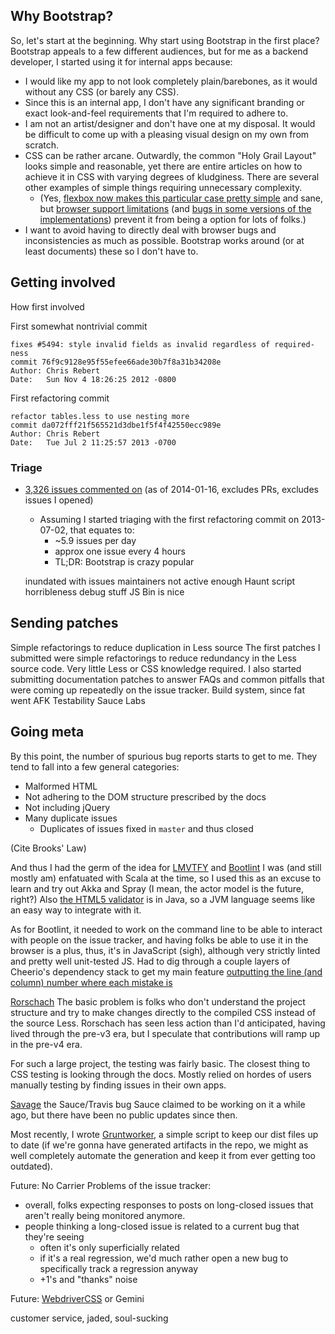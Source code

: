 ## Why Bootstrap?
So, let's start at the beginning. Why start using Bootstrap in the first place? Bootstrap appeals to a few different audiences, but for me as a backend developer, I started using it for internal apps because:
* I would like my app to not look completely plain/barebones, as it would without any CSS (or barely any CSS).
* Since this is an internal app, I don't have any significant branding or exact look-and-feel requirements that I'm required to adhere to.
* I am not an artist/designer and don't have one at my disposal. It would be difficult to come up with a pleasing visual design on my own from scratch.
* CSS can be rather arcane. Outwardly, the common "Holy Grail Layout" looks simple and reasonable, yet there are entire articles on how to achieve it in CSS with varying degrees of kludginess. There are several other examples of simple things requiring unnecessary complexity.
  * (Yes, [flexbox now makes this particular case pretty simple](http://philipwalton.github.io/solved-by-flexbox/demos/holy-grail/) and sane, but [browser support limitations](http://caniuse.com/#feat=flexbox) (and [bugs in some versions of the implementations](https://github.com/philipwalton/flexbugs)) prevent it from being a option for lots of folks.)
* I want to avoid having to directly deal with browser bugs and inconsistencies as much as possible. Bootstrap works around (or at least documents) these so I don't have to.

## Getting involved

How first involved

First somewhat nontrivial commit
```
fixes #5494: style invalid fields as invalid regardless of required-ness
commit 76f9c9128e95f55efee66ade30b7f8a31b34208e
Author: Chris Rebert
Date:   Sun Nov 4 18:26:25 2012 -0800
```
First refactoring commit
```
refactor tables.less to use nesting more
commit da072fff21f565521d3dbe1f5f4f42550ecc989e
Author: Chris Rebert
Date:   Tue Jul 2 11:25:57 2013 -0700
```

### Triage
* [3,326 issues commented on](https://github.com/twbs/bootstrap/issues?q=commenter%3Acvrebert+type%3Aissue+-author%3Acvrebert) (as of 2014-01-16, excludes PRs, excludes issues I opened)
  * Assuming I started triaging with the first refactoring commit on 2013-07-02, that equates to:
    * ~5.9 issues per day
    * approx one issue every 4 hours
    * TL;DR: Bootstrap is crazy popular

  inundated with issues
  maintainers not active enough
  Haunt script horribleness
  debug stuff
  JS Bin is nice

## Sending patches

Simple refactorings to reduce duplication in Less source
The first patches I submitted were simple refactorings to reduce redundancy in the Less source code. Very little Less or CSS knowledge required.
I also started submitting documentation patches to answer FAQs and common pitfalls that were coming up repeatedly on the issue tracker.
Build system, since fat went AFK
Testability
Sauce Labs

## Going meta

By this point, the number of spurious bug reports starts to get to me. They tend to fall into a few general categories:
* Malformed HTML
* Not adhering to the DOM structure prescribed by the docs
* Not including jQuery
* Many duplicate issues
  * Duplicates of issues fixed in `master` and thus closed

(Cite Brooks' Law)

And thus I had the germ of the idea for [LMVTFY](https://github.com/cvrebert/lmvtfy) and [Bootlint](https://github.com/twbs/bootlint)
I was (and still mostly am) enfatuated with Scala at the time, so I used this as an excuse to learn and try out Akka and Spray (I mean, the actor model is the future, right?)
Also [the HTML5 validator](https://github.com/validator/validator) is in Java, so a JVM language seems like an easy way to integrate with it.

As for Bootlint, it needed to work on the command line to be able to interact with people on the issue tracker, and having folks be able to use it in the browser is a plus, thus, it's in JavaScript (sigh), although very strictly linted and pretty well unit-tested JS.
Had to dig through a couple layers of Cheerio's dependency stack to get my main feature [outputting the line (and column) number where each mistake is](https://github.com/twbs/bootlint/issues/29)

[Rorschach](https://github.com/twbs/rorschach)
The basic problem is folks who don't understand the project structure and try to make changes directly to the compiled CSS instead of the source Less. Rorschach has seen less action than I'd anticipated, having lived through the pre-v3 era, but I speculate that contributions will ramp up in the pre-v4 era.

For such a large project, the testing was fairly basic. The closest thing to CSS testing is looking through the docs. Mostly relied on hordes of users manually testing by finding issues in their own apps.

[Savage](https://github.com/twbs/savage)
  the Sauce/Travis bug
  Sauce claimed to be working on it a while ago, but there have been no public updates since then.

Most recently, I wrote [Gruntworker](https://github.com/twbs/gruntworker/), a simple script to keep our dist files up to date (if we're gonna have generated artifacts in the repo, we might as well completely automate the generation and keep it from ever getting too outdated).

Future: No Carrier
Problems of the issue tracker:
* overall, folks expecting responses to posts on long-closed issues that aren't really being monitored anymore. 
* people thinking a long-closed issue is related to a current bug that they're seeing
  * often it's only superficially related
  * if it's a real regression, we'd much rather open a new bug to specifically track a regression anyway
  * +1's and "thanks" noise

Future: [WebdriverCSS](https://github.com/webdriverio/webdrivercss-adminpanel) or Gemini

customer service, jaded, soul-sucking
